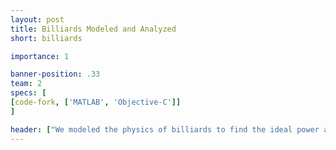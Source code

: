 ```yaml
---
layout: post
title: Billiards Modeled and Analyzed
short: billiards 

importance: 1

banner-position: .33
team: 2
specs: [
[code-fork, ['MATLAB', 'Objective-C']]
]

header: ["We modeled the physics of billiards to find the ideal power and angle for a break.", "Pool, one of our favorite ways to spend time between lunch and class, seemed like a perfect subject for our final Modeling and Simulation class project. We learned a lot about physics, the game of billiards, and the things MATLAB was and was not meant to do. I also wrote an iPhone version because at a certain point, I needed a break from MATLAB."]
---
```

